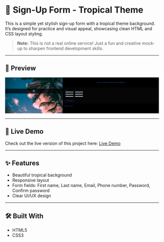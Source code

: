 # 🌴 Sign-Up Form - Tropical Theme

This is a simple yet stylish sign-up form with a tropical theme background. It’s designed for practice and visual appeal, showcasing clean HTML and CSS layout styling.

> **Note:** This is not a real online service! Just a fun and creative mock-up to sharpen frontend development skills.

---

## 📸 Preview

![Sign-Up Form Preview](./img.file/sign-up-form-project.png)

---

## 🚀 Live Demo

Check out the live version of this project here: [Live Demo]([https://your-deployment-link.com](https://sign-up-form-c0tr.onrender.com/?first-name=&email=&password=&last-name+id%3D=&number=&password=#))

---

## ✨ Features

- Beautiful tropical background
- Responsive layout
- Form fields: First name, Last name, Email, Phone number, Password, Confirm password
- Clear UI/UX design

---

## 🛠️ Built With

- HTML5
- CSS3


